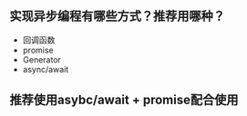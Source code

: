 <!--
 * @Description: In User Settings Edit
 * @Author: your name
 * @Date: 2019-09-16 10:21:55
 * @LastEditTime: 2019-09-16 10:24:07
 * @LastEditors: Please set LastEditors
 -->
## 实现异步编程有哪些方式？推荐用哪种？

+ 回调函数
+ promise
+ Generator
+ async/await

## 推荐使用asybc/await + promise配合使用